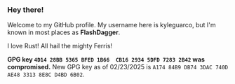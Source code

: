 ### Hey there!

Welcome to my GitHub profile. My username here is kyleguarco, but
I'm known in most places as **FlashDagger**.

I love Rust! All hail the mighty Ferris!

**GPG key `4D14 28BB 5365 BFED 1B66  CB16 2934 5DFD 7283 2B42` was compromised.**
New GPG key as of 02/23/2025 is `A174 84B9 DB74 3DAC 740D  AE48 3313 8E8C D4BD 6B02`.

<!--
**kyleguarco/kyleguarco** is a ✨ _special_ ✨ repository because its `README.md` (this file) appears on your GitHub profile.

Here are some ideas to get you started:

- 🔭 I’m currently working on ...
- 🌱 I’m currently learning ...
- 👯 I’m looking to collaborate on ...
- 🤔 I’m looking for help with ...
- 💬 Ask me about ...
- 📫 How to reach me: ...
- 😄 Pronouns: ...
- ⚡ Fun fact: ...
-->
